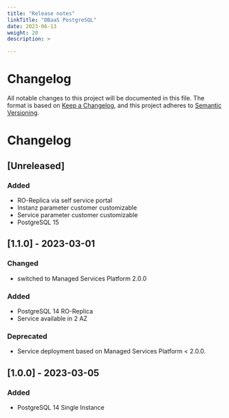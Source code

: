 ```yaml
---
title: "Release notes"
linkTitle: "DBaaS PostgreSQL"
date: 2023-06-13
weight: 20
description: >

---
```

# Changelog
All notable changes to this project will be documented in this file.
The format is based on [Keep a Changelog](https://keepachangelog.com/en/1.0.0/),
and this project adheres to [Semantic Versioning](https://semver.org/spec/v2.0.0.html).

# Changelog
## [Unreleased]
### Added
- RO-Replica via self service portal
- Instanz parameter customer customizable
- Service parameter customer customizable
- PostgreSQL 15

## [1.1.0] - 2023-03-01 
### Changed
- switched to Managed Services Platform 2.0.0
### Added
- PostgreSQL 14 RO-Replica
- Service available in 2 AZ
### Deprecated
- Service deployment based on Managed Services Platform < 2.0.0. 

## [1.0.0] - 2023-03-05
### Added
- PostgreSQL 14 Single Instance
